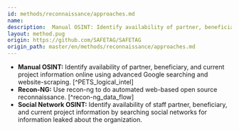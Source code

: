 ```yaml
---
id: methods/reconnaissance/approaches.md
name: 
description:  Manual OSINT: Identify availability of partner, beneficiary, and current project information online using advanced Google searching and website-scraping. [^PETS_logical_intel] Recon-NG: Use recon-ng to do automated web-based...
layout: method.pug
origin: https://github.com/SAFETAG/SAFETAG
origin_path: master/en/methods/reconnaissance/approaches.md
---
```

* **Manual OSINT:** Identify availability of partner, beneficiary, and current project information online using advanced Google searching and website-scraping. [^PETS_logical_intel]
* **Recon-NG:** Use recon-ng to do automated web-based open source reconnaissance. [^recon-ng_data_flow]
* **Social Network OSINT:** Identify availability of staff partner, beneficiary, and current project information by searching social networks for information leaked about the organization.


